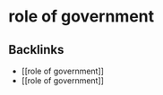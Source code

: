# role of government



<a id="org0b920a7"></a>

## Backlinks

-   [[role of government]]
-   [[role of government]]
